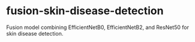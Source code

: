 # fusion-skin-disease-detection
Fusion model combining EfficientNetB0, EfficientNetB2, and ResNet50 for skin disease detection.
